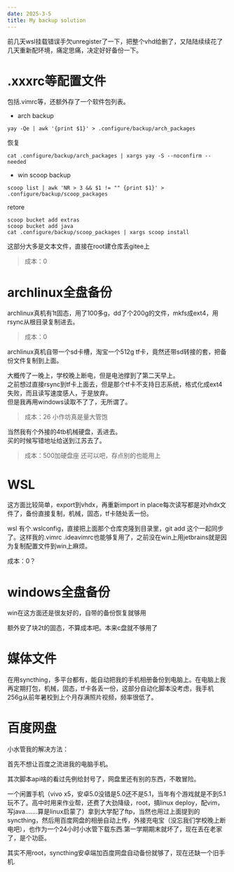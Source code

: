 ```yaml
---
date: 2025-3-5
title: My backup solution
---
```

前几天wsl挂载错误手欠unregister了一下，把整个vhd给删了，又陆陆续续花了几天重新配环境，痛定思痛，决定好好备份一下。

# .xxxrc等配置文件
包括.vimrc等，还额外存了一个软件包列表。
* arch
backup
```shell
yay -Qe | awk '{print $1}' > .configure/backup/arch_packages
```
恢复
```shell
cat .configure/backup/arch_packages | xargs yay -S --noconfirm --needed
```

* win scoop
backup
```shell
scoop list | awk 'NR > 3 && $1 != "" {print $1}' > .configure/backup/scoop_packages
```
retore
```shell
scoop bucket add extras
scoop bucket add java
cat .configure/backup/scoop_packages | xargs scoop install
```

这部分大多是文本文件，直接在root建仓库丢gitee上

> 成本：0



# archlinux全盘备份
archlinux真机有1t固态，用了100多g，dd了个200g的文件，mkfs成ext4，用rsync从根目录复制进去。

> 成本：0

archlinux真机自带一个sd卡槽，淘宝一个512g tf卡，竟然还带sd转接的套，把备份文件复制到上面。


大概传了一晚上，学校晚上断电，但是电池撑到了第二天早上。  
之前想过直接rsync到tf卡上面去，但是那个tf卡不支持日志系统，格式化成ext4失败，而且读写速度感人，于是放弃。  
但是我再用windows读取不了了，无所谓了。  

> 成本：26 小作坊真是量大管饱

当然我有个外接的4tb机械硬盘，丢进去。  
买的时候写错地址给送到江苏去了。  

> 成本：500加硬盘座 还可以吧，存点别的也能用上


# WSL
这方面比较简单，export到vhdx，再重新import in place每次读写都是对vhdx文件了，备份直接复制，机械，固态，tf卡随处丢一份。

wsl 有个.wslconfig，直接把上面那个仓库克隆到目录里，git add 这个一起同步了。这样我的.vimrc .ideavimrc也能够复用了，之前没在win上用jetbrains就是因为复制配置文件到win上麻烦。

成本：0？

# windows全盘备份
win在这方面还是很友好的，自带的备份恢复就够用

额外安了块2t的固态，不算成本吧。本来c盘就不够用了

# 媒体文件
在用syncthing，多平台都有，能自动把我的手机相册备份到电脑上。在电脑上我再定期打包，机械，固态，tf卡各丢一份，这部分自动化脚本没考虑，我手机256g从前年暑校到上个月存满照片视频，频率很低了。

# 百度网盘
小水管我的解决方法：

首先不想让百度之流进我的电脑手机。

其次脚本api啥的看过先例给封号了，网盘里还有别的东西，不敢冒险。

一个闲置手机（vivo x5，安卓5.0没错是5.0还不是5.1，当年有个游戏就是不到5.1玩不了。高中时用来作业帮，还费了大劲降级，root，搞linux deploy，配vim，写java.......算是linux启蒙了）拿到大学配了ftp，当然也用过上面提到的syncthing，然后用百度网盘的相册自动上传，外接充电宝（没忘我们学校晚上断电吧），也作为一个24小时小水管下载东西.第一学期期末就坏了，现在丢在老家了，是个功臣。

其实不用root，syncthing安卓端加百度网盘自动备份就够了，现在还缺一个旧手机.




